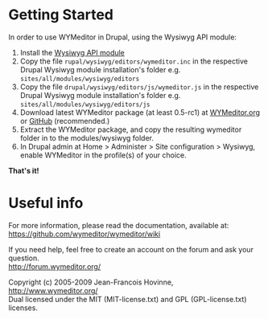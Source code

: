Getting Started
===============
In order to use WYMeditor in Drupal, using the Wysiwyg API module:

1. Install the [Wysiwyg API module](http://drupal.org/project/wysiwyg)
2. Copy the file `rupal/wysiwyg/editors/wymeditor.inc` in the respective Drupal Wysiwyg module installation's folder
   e.g. `sites/all/modules/wysiwyg/editors`
3. Copy the file `drupal/wysiwyg/editors/js/wymeditor.js` in the respective Drupal Wysiwyg module installation's folder
   e.g. `sites/all/modules/wysiwyg/editors/js`
4. Download latest WYMeditor package (at least 0.5-rc1) at [WYMeditor.org](http://www.wymeditor.org/download/) or [GitHub](https://github.com/wymeditor/wymeditor) (recommended.)
5. Extract the WYMeditor package, and copy the resulting wymeditor folder in to the modules/wysiwyg folder.
6. In Drupal admin at Home > Administer > Site configuration > Wysiwyg, enable WYMeditor in the profile(s) of your choice.

**That's it!**

Useful info
============
For more information, please read the documentation, available at:<br /> 
https://github.com/wymeditor/wymeditor/wiki

If you need help, feel free to create an account on the forum and ask your question.<br />
http://forum.wymeditor.org/

Copyright (c) 2005-2009 Jean-Francois Hovinne, http://www.wymeditor.org/ <br />
Dual licensed under the MIT (MIT-license.txt) and GPL (GPL-license.txt) licenses.